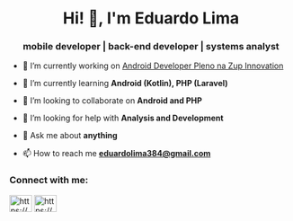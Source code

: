<h1 align="center">Hi! 👋, I'm Eduardo Lima</h1>
<h3 align="center">mobile developer | back-end developer | systems analyst</h3>

- 🔭 I’m currently working on [Android Developer Pleno na Zup Innovation](https://www.zup.com.br/)

- 🌱 I’m currently learning **Android (Kotlin), PHP (Laravel)**

- 👯 I’m looking to collaborate on **Android and PHP**

- 🤝 I’m looking for help with **Analysis and Development**

- 💬 Ask me about **anything**

- 📫 How to reach me **eduardolima384@gmail.com**

<h3 align="left">Connect with me:</h3>
<p align="left">
<a href="https://www.linkedin.com/in/eduardolima384/" target="blank"><img align="center" src="https://raw.githubusercontent.com/rahuldkjain/github-profile-readme-generator/master/src/images/icons/Social/linked-in-alt.svg" alt="https://www.linkedin.com/in/eduardolima384/" height="30" width="40" /></a>
<a href="https://www.instagram.com/edu_nascimeento/" target="blank"><img align="center" src="https://raw.githubusercontent.com/rahuldkjain/github-profile-readme-generator/master/src/images/icons/Social/instagram.svg" alt="https://www.instagram.com/edu_nascimeento/" height="30" width="40" /></a>
</p>
